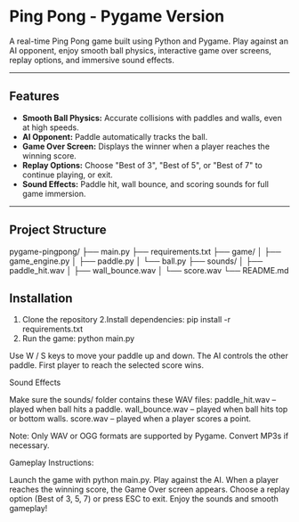 # Ping Pong - Pygame Version

A real-time Ping Pong game built using Python and Pygame. Play against an AI opponent, enjoy smooth ball physics, interactive game over screens, replay options, and immersive sound effects.  

---

## Features
- **Smooth Ball Physics:** Accurate collisions with paddles and walls, even at high speeds.  
- **AI Opponent:** Paddle automatically tracks the ball.  
- **Game Over Screen:** Displays the winner when a player reaches the winning score.  
- **Replay Options:** Choose "Best of 3", "Best of 5", or "Best of 7" to continue playing, or exit.  
- **Sound Effects:** Paddle hit, wall bounce, and scoring sounds for full game immersion.  

---

##  Project Structure

pygame-pingpong/
├── main.py
├── requirements.txt
├── game/
│ ├── game_engine.py
│ ├── paddle.py
│ └── ball.py
├── sounds/
│ ├── paddle_hit.wav
│ ├── wall_bounce.wav
│ └── score.wav
└── README.md

##  Installation

1. Clone the repository
2.Install dependencies: pip install -r requirements.txt
3. Run the game: python main.py

Use W / S keys to move your paddle up and down.
The AI controls the other paddle.
First player to reach the selected score wins.

Sound Effects

Make sure the sounds/ folder contains these WAV files:
paddle_hit.wav – played when ball hits a paddle.
wall_bounce.wav – played when ball hits top or bottom walls.
score.wav – played when a player scores a point.

Note: Only WAV or OGG formats are supported by Pygame. Convert MP3s if necessary.

Gameplay Instructions:

Launch the game with python main.py.
Play against the AI.
When a player reaches the winning score, the Game Over screen appears.
Choose a replay option (Best of 3, 5, 7) or press ESC to exit.
Enjoy the sounds and smooth gameplay!